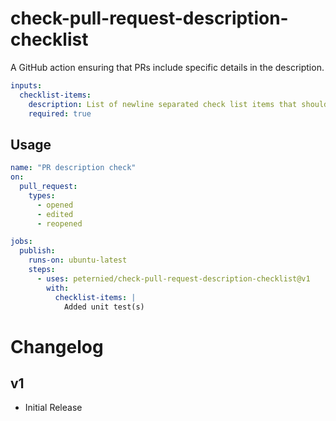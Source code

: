 # check-pull-request-description-checklist

A GitHub action ensuring that PRs include specific details in the description.

```yaml
inputs:
  checklist-items:
    description: List of newline separated check list items that should be checked our struck out, e.g. `DCO added to all commits`
    required: true
```

## Usage

```yml
name: "PR description check"
on:
  pull_request:
    types:
      - opened
      - edited
      - reopened

jobs:
  publish:
    runs-on: ubuntu-latest
    steps:
      - uses: peternied/check-pull-request-description-checklist@v1
        with:
          checklist-items: |
            Added unit test(s)
```

# Changelog

## v1
- Initial Release